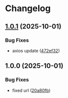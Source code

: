 # Changelog

## [1.0.1](https://github.com/HCL-CDP-TA/cdp-node-sdk/compare/v1.0.0...v1.0.1) (2025-10-01)


### Bug Fixes

* axios update ([472ef32](https://github.com/HCL-CDP-TA/cdp-node-sdk/commit/472ef324ee7ceca98d1ba1833e088dfecad26388))

## 1.0.0 (2025-10-01)


### Bug Fixes

* fixed url ([20a80fb](https://github.com/HCL-CDP-TA/cdp-node-sdk/commit/20a80fb44a4bd11afe12d46bdad8c6352391b1f4))

